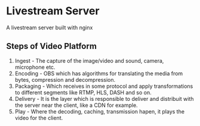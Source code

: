 # Livestream Server

A livestream server built with nginx

## Steps of Video Platform

1. Ingest - The capture of the image/video and sound, camera, microphone etc.
2. Encoding - OBS which has algorithms for translating the media from bytes, compression and decompression.
3. Packaging - Which receives in some protocol and apply transformations to different segments like RTMP, HLS, DASH and so on.
4. Delivery - It is the layer which is responsible to deliver and distribuit with the server near the client, like a CDN for example.
5. Play - Where the decoding, caching, transmission hapen, it plays the video for the client.

